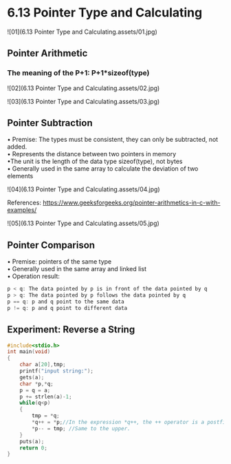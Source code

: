 # 6.13 Pointer Type and Calculating



![01](6.13 Pointer Type and Calculating.assets/01.jpg)

## Pointer Arithmetic

### The meaning of the P+1: P+1*sizeof(type)

![02](6.13 Pointer Type and Calculating.assets/02.jpg)

![03](6.13 Pointer Type and Calculating.assets/03.jpg)

## Pointer Subtraction

• Premise: The types must be consistent, they can only be subtracted, not added.  
• Represents the distance between two pointers in memory  
•The unit is the length of the data type sizeof(type), not bytes  
• Generally used in the same array to calculate the deviation of two elements  

![04](6.13 Pointer Type and Calculating.assets/04.jpg)

References: https://www.geeksforgeeks.org/pointer-arithmetics-in-c-with-examples/

![05](6.13 Pointer Type and Calculating.assets/05.jpg)

## Pointer Comparison 

• Premise: pointers of the same type  
• Generally used in the same array and linked list  
• Operation result:

```c
p < q: The data pointed by p is in front of the data pointed by q
p > q: The data pointed by p follows the data pointed by q
p == q: p and q point to the same data
p != q: p and q point to different data
```

##  Experiment: Reverse a String

```c
#include<stdio.h>
int main(void)
{
	char a[20],tmp;
	printf("input string:");
	gets(a);
	char *p,*q;
	p = q = a;
	p += strlen(a)-1; 
	while(q<p)
	{
		tmp = *q;
		*q++ = *p;//In the expression *q++, the ++ operator is a postfix increment operator. It increments the value of q after the value at the original address pointed to by q is used in the expression. This can be distinguished by "++q" and "q++". For(int i; i++; i<100)
		*p-- = tmp; //Same to the upper.
	}
	puts(a);
	return 0; 
} 
```

